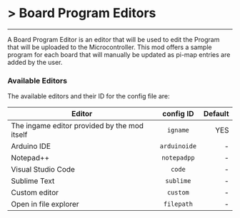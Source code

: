# > Board Program Editors
---

A Board Program Editor is an editor that will be used to edit the Program that will be uploaded to the Microcontroller. This mod offers a sample program for each board that will manually be updated as pi-map entries are added by the user.
### Available Editors
The available editors and their ID for the config file are:

| Editor        | config ID           | Default  |
| ------------- |:-------------:| -----:|
| The ingame editor provided by the mod itself | `igname` | YES |
| Arduino IDE | `arduinoide` | - |
| Notepad++ | `notepadpp` | - |
| Visual Studio Code | `code` | - |
| Sublime Text | `sublime` | - |
| Custom editor | `custom` | - |
| Open in file explorer | `filepath` | - |
